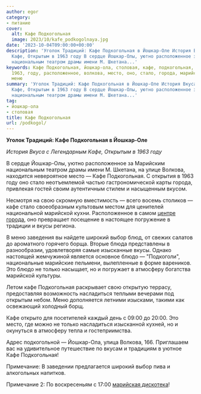 ```yaml
---
author: egor
category:
- питание
cover:
  alt: Кафе Подкогольная
  image: 2023/10/kafe_podkogolnaya.jpg
date: '2023-10-04T09:00:00+00:00'
description: 'Уголок Традиций: Кафе Подкогольная в Йошкар-Оле История Вкуса с Легендарным
  Кафе, Открытым в 1963 году В сердце Йошкар-Олы, уютно расположенное за Марийским
  национальным театром драмы имени М. Шкетана...'
keywords: Кафе Подкогольная, йошкар-ола, столовая, кафе, подкогольная, йошкар, открытым,
  1963, году, расположенное, волкова, место, оно, стало, города, марийской, вкусы,
  меню
summary: 'Уголок Традиций: Кафе Подкогольная в Йошкар-Оле История Вкуса с Легендарным
  Кафе, Открытым в 1963 году В сердце Йошкар-Олы, уютно расположенное за Марийским
  национальным театром драмы имени М. Шкетана...'
tag:
- йошкар-ола
- столовая
title: Кафе Подкогольная
url: /podkogol/
---
```


**Уголок Традиций: Кафе Подкогольная в Йошкар-Оле**

_История Вкуса с Легендарным Кафе, Открытым в 1963 году_

В сердце Йошкар-Олы, уютно расположенное за Марийским национальным театром драмы имени М. Шкетана, на улице Волкова, находится невероятное место — Кафе Подкогольная. С открытия в 1963 году оно стало неотъемлемой частью гастрономической карты города, привлекая гостей своим аутентичным стилем и насыщенным вкусом.

Несмотря на свою скромную вместимость — всего восемь столиков — кафе стало своеобразным культовым местом для ценителей национальной марийской кухни. Расположенное в самом [центре города](/brugge/), оно превращает посещение в настоящее погружение в традиции и вкусы региона.

В меню заведения вы найдете широкий выбор блюд, от свежих салатов до ароматного горячего борща. Вторые блюда представлены в разнообразии, удовлетворяя самые изысканные вкусы. Однако настоящей жемчужиной является основное блюдо — "Подкоголи", национальные марийские пельмени, вылепленные в форме вареников. Это блюдо не только насыщает, но и погружает в атмосферу богатства марийской культуры.

Летом кафе Подкогольная раскрывает свою открытую террасу, предоставляя возможность насладиться теплыми вечерами под открытым небом. Меню дополняется летними изысками, такими как освежающий холодный борщ.

Кафе открыто для посетителей каждый день с 09:00 до 20:00. Это место, где можно не только насладиться изысканной кухней, но и окунуться в атмосферу тепла и гостеприимства.

Адрес подкогольной — Йошкар-Ола, улица Волкова, 166\. Приглашаем вас на удивительное путешествие по вкусам и традициям в уютное Кафе Подкогольная!

Примечание: В заведении предлагается широкий выбор пива и алкогольных напитков.

Примечание 2: По воскресеньям с 17:00 [марийская дискотека](/mari_sem/)!